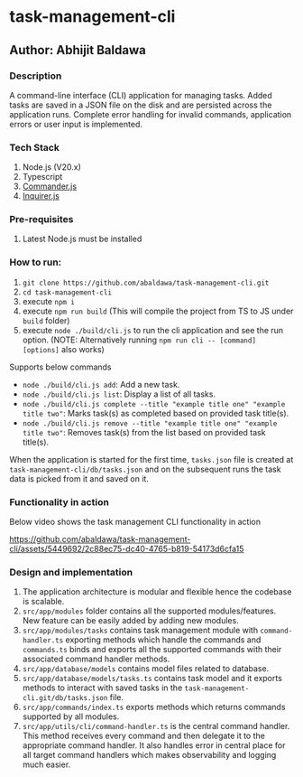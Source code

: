 # task-management-cli

## Author: Abhijit Baldawa

### Description
A command-line interface (CLI) application for managing tasks. Added tasks are saved in a JSON file on the disk and are persisted across the application runs. Complete error handling for invalid commands, application errors or user input is implemented.

### Tech Stack
1. Node.js (V20.x)
2. Typescript
3. [Commander.js](https://github.com/tj/commander.js)
4. [Inquirer.js](https://github.com/SBoudrias/Inquirer.js)

### Pre-requisites
1. Latest Node.js must be installed

### How to run:
1. `git clone https://github.com/abaldawa/task-management-cli.git`
2. `cd task-management-cli`
3. execute `npm i`
4. execute `npm run build` (This will compile the project from TS to JS under `build` folder)
5. execute `node ./build/cli.js` to run the cli application and see the run option. (NOTE: Alternatively running `npm run cli -- [command] [options]` also works)

Supports below commands
- `node ./build/cli.js add`: Add a new task.
- `node ./build/cli.js list`: Display a list of all tasks.
- `node ./build/cli.js complete --title "example title one" "example title two"`: Marks task(s) as completed based on provided task title(s).
- `node ./build/cli.js remove --title "example title one" "example title two"`: Removes task(s) from the list based on provided task title(s).

When the application is started for the first time, `tasks.json` file is created at `task-management-cli/db/tasks.json` and on the subsequent runs the task data is picked from it and saved on it.

### Functionality in action
Below video shows the task management CLI functionality in action

https://github.com/abaldawa/task-management-cli/assets/5449692/2c88ec75-dc40-4765-b819-54173d6cfa15

### Design and implementation
1. The  application architecture is modular and flexible hence the codebase is scalable.
2. `src/app/modules` folder contains all the supported modules/features. New feature can be easily added by adding new modules.
3. `src/app/modules/tasks` contains task management module with `command-handler.ts` exporting methods which handle the commands and `commands.ts` binds and exports all the supported commands with their associated command handler methods.
4. `src/app/database/models` contains model files related to database.
5. `src/app/database/models/tasks.ts` contains task model and it exports methods to interact with saved tasks in the `task-management-cli.git/db/tasks.json` file.
6. `src/app/commands/index.ts` exports methods which returns commands supported by all modules.
7. `src/app/utils/cli/command-handler.ts` is the central command handler. This method receives every command and then delegate it to the appropriate command handler. It also handles error in central place for all target command handlers which makes observability and logging much easier.
